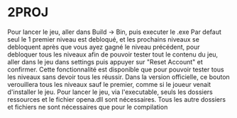 # 2PROJ

Pour lancer le jeu, aller dans Build -> Bin, puis executer le .exe
Par defaut seul le 1 premier niveau est debloqué, et les prochains niveaux se debloquent après que vous ayez gagné le niveau précédent, pour debloquer tous les niveaux afin de pouvoir tester tout le contenu du jeu, aller dans le jeu dans settings puis appuyer sur "Reset Account" et confirmer.
Cette fonctionnalité est disponible que pour pouvoir tester tous les niveaux sans devoir tous les réussir. Dans la version officielle, ce bouton verouillera tous les niveaux sauf le premier, comme si le joueur venait d'installer le jeu.
Pour lancer le jeu, via l'executable, seuls les dossiers ressources et le fichier opena.dll sont nécessaires. Tous les autre dossiers et fichiers ne sont nécessaires que pour le compilation
